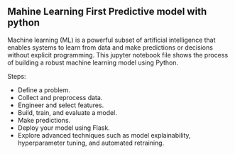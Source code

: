 ## Mahine Learning First Predictive model with python
Machine learning (ML) is a powerful subset of artificial intelligence that enables systems to learn from data and make predictions or decisions without explicit programming. This jupyter notebook file shows the process of building a robust machine learning model using Python.

Steps:

* Define a problem.
* Collect and preprocess data.
* Engineer and select features.
* Build, train, and evaluate a model.
* Make predictions.
* Deploy your model using Flask.
* Explore advanced techniques such as model explainability, hyperparameter tuning, and automated retraining.
